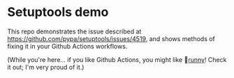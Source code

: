 # Setuptools demo

This repo demonstrates the issue described at https://github.com/pypa/setuptools/issues/4519, and shows methods of fixing it in your Github Actions workflows.

(While you're here... if you like Github Actions, you might like 🍯[runny](https://github.com/simonwhitaker/runny)! Check it out; I'm very proud of it.)
